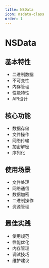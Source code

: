 ```yaml
---
title: NSData
icon: nsdata-class
order: 1
---
```


# NSData

## 基本特性
- 二进制数据
- 不可变性
- 内存管理
- 性能特性
- API设计

## 核心功能
- 数据存储
- 文件操作
- 网络传输
- 加密解密
- 序列化

## 使用场景
- 文件处理
- 网络通信
- 数据加密
- 二进制操作
- 资源管理

## 最佳实践
- 使用规范
- 性能优化
- 内存管理
- 调试技巧
- 维护建议
